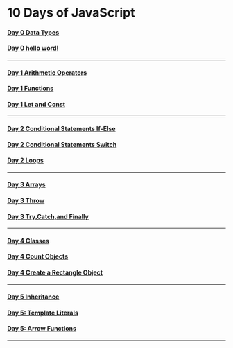 # 10 Days of JavaScript

[](https://user-images.githubusercontent.com/75941340/187929199-64e872aa-a9e5-4313-b4a2-55174ead32f8.mp4)

#### [Day 0 Data Types](https://github.com/mohnad-0b/programming/blob/main/HackerRank/10%20Days%20of%20Javascript/code/Day%200%20Data%20Types.js)
#### [Day 0 hello word!](https://github.com/mohnad-0b/programming/blob/main/HackerRank/10%20Days%20of%20Javascript/code/Day%200%20hello%20word!.js)
---
#### [Day 1 Arithmetic Operators](https://github.com/mohnad-0b/programming/blob/main/HackerRank/10%20Days%20of%20Javascript/code/Day%201%20Arithmetic%20Operators.js)
#### [Day 1 Functions](https://github.com/mohnad-0b/programming/blob/main/HackerRank/10%20Days%20of%20Javascript/code/Day%201%20Functions.js)
#### [Day 1 Let and Const](https://github.com/mohnad-0b/programming/blob/main/HackerRank/10%20Days%20of%20Javascript/code/Day%201%20Let%20and%20Const.js)
---
#### [Day 2 Conditional Statements If-Else](https://github.com/mohnad-0b/programming/blob/main/HackerRank/10%20Days%20of%20Javascript/code/Day%202%20Conditional%20Statements%20If-Else.js)
#### [Day 2 Conditional Statements Switch](https://github.com/mohnad-0b/programming/blob/main/HackerRank/10%20Days%20of%20Javascript/code/Day%202%20Conditional%20Statements%20Switch.js)
#### [Day 2 Loops](https://github.com/mohnad-0b/programming/blob/main/HackerRank/10%20Days%20of%20Javascript/code/Day%202%20Loops.js)
---
#### [Day 3 Arrays](https://github.com/mohnad-0b/programming/blob/main/HackerRank/10%20Days%20of%20Javascript/code/Day%203%20Arrays.js)
#### [Day 3 Throw](https://github.com/mohnad-0b/programming/blob/main/HackerRank/10%20Days%20of%20Javascript/code/Day%203%20Throw.js)
#### [Day 3 Try,Catch,and Finally](https://github.com/mohnad-0b/programming/blob/main/HackerRank/10%20Days%20of%20Javascript/code/Day%203%20Try%2CCatch%2Cand%20Finally.js)
---
#### [Day 4 Classes](https://github.com/mohnad-0b/programming/blob/main/HackerRank/10%20Days%20of%20Javascript/code/Day%204%20Classes.js)
#### [Day 4 Count Objects](https://github.com/mohnad-0b/programming/blob/main/HackerRank/10%20Days%20of%20Javascript/code/Day%204%20Count%20Objects.js)
#### [Day 4 Create a Rectangle Object](https://github.com/mohnad-0b/programming/blob/main/HackerRank/10%20Days%20of%20Javascript/code/Day%204%20Create%20a%20Rectangle%20Object.js)
---
#### [Day 5 Inheritance](https://github.com/mohnad-0b/programming/blob/main/HackerRank/10%20Days%20of%20Javascript/code/Day%205%20Inheritance.js)
#### [Day 5: Template Literals](https://github.com/mohnad-0b/programming/blob/main/HackerRank/10%20Days%20of%20Javascript/code/Day%205:%20Template%20Literals.js)
#### [Day 5: Arrow Functions](https://github.com/mohnad-0b/programming/blob/main/HackerRank/10%20Days%20of%20Javascript/code/Day%205:%20Arrow%20Functions.js)
---


